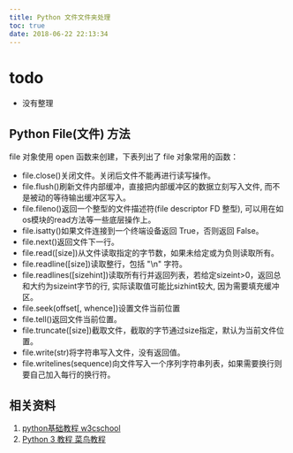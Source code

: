 ```yaml
---
title: Python 文件文件夹处理
toc: true
date: 2018-06-22 22:13:34
---
```

# todo
- 没有整理




## Python File(文件) 方法


file 对象使用 open 函数来创建，下表列出了 file 对象常用的函数：

- file.close()关闭文件。关闭后文件不能再进行读写操作。
- file.flush()刷新文件内部缓冲，直接把内部缓冲区的数据立刻写入文件, 而不是被动的等待输出缓冲区写入。
- file.fileno()返回一个整型的文件描述符(file descriptor FD 整型), 可以用在如os模块的read方法等一些底层操作上。
- file.isatty()如果文件连接到一个终端设备返回 True，否则返回 False。
- file.next()返回文件下一行。
- file.read([size])从文件读取指定的字节数，如果未给定或为负则读取所有。
- file.readline([size])读取整行，包括 "\n" 字符。
- file.readlines([sizehint])读取所有行并返回列表，若给定sizeint>0，返回总和大约为sizeint字节的行, 实际读取值可能比sizhint较大, 因为需要填充缓冲区。
- file.seek(offset[, whence])设置文件当前位置
- file.tell()返回文件当前位置。
- file.truncate([size])截取文件，截取的字节通过size指定，默认为当前文件位置。
- file.write(str)将字符串写入文件，没有返回值。
- file.writelines(sequence)向文件写入一个序列字符串列表，如果需要换行则要自己加入每行的换行符。





## 相关资料
  1. [python基础教程 w3cschool](https://www.w3cschool.cn/python/)
  2. [Python 3 教程 菜鸟教程](http://www.runoob.com/python3/python3-tutorial.html)
